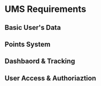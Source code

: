 # UMS Requirements

## Basic User's Data

## Points System

## Dashbaord & Tracking

## User Access & Authoriaztion
